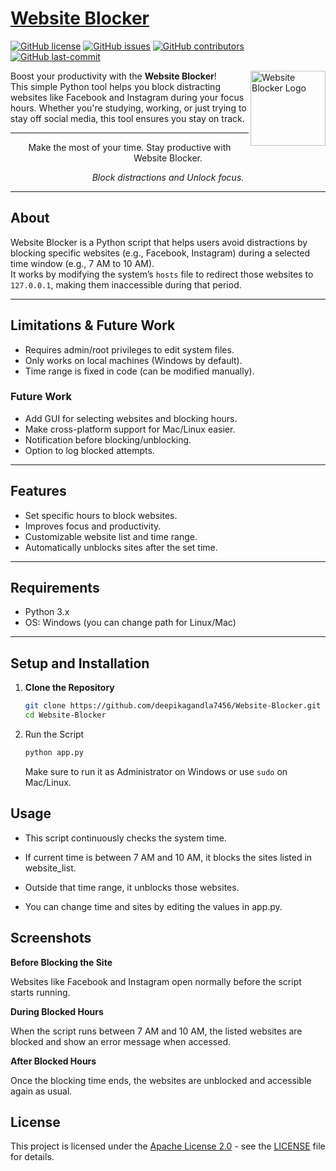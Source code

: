 # [Website Blocker](https://github.com/deepikagandla7456/Website-Blocker)  
[![GitHub license](https://img.shields.io/github/license/deepikagandla7456/Website-Blocker)](LICENSE) 
[![GitHub issues](https://img.shields.io/github/issues/deepikagandla7456/Website-Blocker)]() 
[![GitHub contributors](https://img.shields.io/github/contributors/deepikagandla7456/Website-Blocker)]() 
[![GitHub last-commit](https://img.shields.io/github/last-commit/deepikagandla7456/Website-Blocker)]()  

<img title="Website Blocker Logo" align='right' src="" alt="Website Blocker Logo" width="120"/>

Boost your productivity with the **Website Blocker**!  
This simple Python tool helps you block distracting websites like Facebook and Instagram during your focus hours. Whether you're studying, working, or just trying to stay off social media, this tool ensures you stay on track.

---

<p align="center">
Make the most of your time. Stay productive with Website Blocker.
</p>
<p align="center"><i>Block distractions and Unlock focus.</i></p>



---

##  About

Website Blocker is a Python script that helps users avoid distractions by blocking specific websites (e.g., Facebook, Instagram) during a selected time window (e.g., 7 AM to 10 AM).  
It works by modifying the system’s `hosts` file to redirect those websites to `127.0.0.1`, making them inaccessible during that period.

---

##  Limitations & Future Work

-  Requires admin/root privileges to edit system files.
-  Only works on local machines (Windows by default).
-  Time range is fixed in code (can be modified manually).

### Future Work

- Add GUI for selecting websites and blocking hours.
- Make cross-platform support for Mac/Linux easier.
- Notification before blocking/unblocking.
- Option to log blocked attempts.

---

##  Features

-  Set specific hours to block websites.
-  Improves focus and productivity.
-  Customizable website list and time range.
-  Automatically unblocks sites after the set time.

---

##  Requirements

- Python 3.x
- OS: Windows (you can change path for Linux/Mac)

---

##  Setup and Installation

1. **Clone the Repository**
   ```bash
   git clone https://github.com/deepikagandla7456/Website-Blocker.git
   cd Website-Blocker
2. Run the Script
   ```bash
   python app.py
   ```
   Make sure to run it as Administrator on Windows or use ```sudo``` on Mac/Linux.
 ## Usage
- This script continuously checks the system time.

- If current time is between 7 AM and 10 AM, it blocks the sites listed in website_list.

- Outside that time range, it unblocks those websites.

- You can change time and sites by editing the values in app.py.
## Screenshots 

  **Before Blocking the Site**
  
Websites like Facebook and Instagram open normally before the script starts running.

 **During Blocked Hours**
 
When the script runs between 7 AM and 10 AM, the listed websites are blocked and show an error message when accessed.

 **After Blocked Hours**
 
Once the blocking time ends, the websites are unblocked and accessible again as usual.


## License

This project is licensed under the [Apache License 2.0](LICENSE) - see the [LICENSE](LICENSE) file for details.


